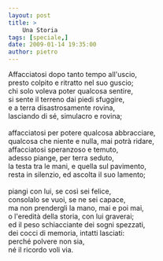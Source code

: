 ```yaml
---
layout: post
title: >
    Una Storia
tags: [speciale,]
date: 2009-01-14 19:35:00
author: pietro
---
```

Affacciatosi dopo tanto tempo all'uscio,<br/>presto colpito e ritratto nel suo guscio;<br/>chi solo voleva poter qualcosa sentire,<br/>si sente il terreno dai piedi sfuggire,<br/>e a terra disastrosamente rovina,<br/>lasciando di sé, simulacro e rovina;<br/><br/>affacciatosi per potere qualcosa abbracciare,<br/>qualcosa che niente e nulla, mai potrà ridare,<br/>affacciatosi speranzoso e temuto,<br/>adesso piange, per terra seduto,<br/>la testa tra le mani, e quella sul pavimento,<br/>resta in silenzio, ed ascolta il suo lamento;<br/><br/>piangi con lui, se così sei felice,<br/>consolalo se vuoi, se ne sei capace,<br/>ma non prendergli la mano, mai e poi mai,<br/>o l'eredità della storia, con lui graverai;<br/>ed il peso schiacciante dei sogni spezzati,<br/>dei cocci di memoria, intatti lasciati:<br/>perché polvere non sia,<br/>né il ricordo voli via.
